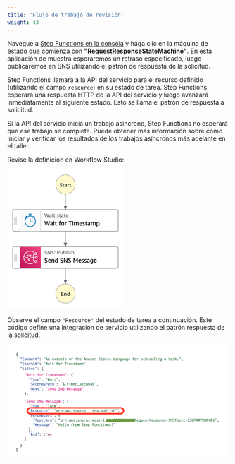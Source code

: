```yaml
---
title: 'Flujo de trabajo de revisión'
weight: 43
---
```


Navegue a [Step Functions en la consola](https://console.aws.amazon.com/states/home) y haga clic en la máquina de estado que comienza con **"RequestResponseStateMachine"**. En esta aplicación de muestra esperaremos un retraso especificado, luego publicaremos en SNS utilizando el patrón de respuesta de la solicitud.

Step Functions llamará a la API del servicio para el recurso definido (utilizando el campo `resource`) en su estado de tarea. Step Functions esperará una respuesta HTTP de la API del servicio y luego avanzará inmediatamente al siguiente estado. Esto se llama el patrón de respuesta a solicitud.

Si la API del servicio inicia un trabajo asíncrono, Step Functions no esperará que ese trabajo se complete. Puede obtener más información sobre cómo iniciar y verificar los resultados de los trabajos asíncronos más adelante en el taller.

Revise la definición en Workflow Studio:

![Module 2 Workflow](/static/img/module-2/workflow.png)

Observe el campo `"Resource"` del estado de tarea a continuación. Este código define una integración de servicio utilizando el patrón respuesta de la solicitud.

![Module 2 Code](/static/img/module-2/code.png)

